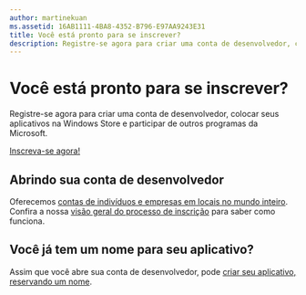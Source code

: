 ```yaml
---
author: martinekuan
ms.assetid: 16AB1111-4BA8-4352-B796-E97AA9243E31
title: Você está pronto para se inscrever?
description: Registre-se agora para criar uma conta de desenvolvedor, colocar seus aplicativos na Windows Store e participar de outros programas da Microsoft.
---
```

# Você está pronto para se inscrever?

Registre-se agora para criar uma conta de desenvolvedor, colocar seus aplicativos na Windows Store e participar de outros programas da Microsoft.

[Inscreva-se agora!](http://go.microsoft.com/fwlink/p/?LinkId=615100)

## Abrindo sua conta de desenvolvedor

Oferecemos [contas de indivíduos e empresas em locais no mundo inteiro](../publish/account-types-locations-and-fees.md). Confira a nossa [visão geral do processo de inscrição](../publish/opening-a-developer-account.md) para saber como funciona.

## Você já tem um nome para seu aplicativo?

Assim que você abre sua conta de desenvolvedor, pode [criar seu aplicativo, reservando um nome](https://msdn.microsoft.com/library/windows/apps/JJ657967).



<!--HONumber=May16_HO2-->


